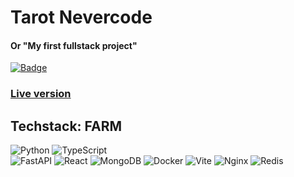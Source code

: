 # Tarot Nevercode
#### Or "My first fullstack project"

[![Badge](https://qjk58x0g1geu.runkit.sh)](https://git.io/gradientbadge)
### [Live version](https://tarot.nevercode.space/)

## Techstack: **FARM**
<img src="https://img.shields.io/badge/Python-14354C?style=for-the-badge&logo=python&logoColor=white"  alt="Python"/>
<img src="https://img.shields.io/badge/TypeScript-007ACC?style=for-the-badge&logo=typescript&logoColor=white"  alt="TypeScript"/>
<br>
<img src="https://img.shields.io/badge/fastapi-109989?style=for-the-badge&logo=FASTAPI&logoColor=white"  alt="FastAPI"/> 
<img src="https://img.shields.io/badge/React-20232A?style=for-the-badge&logo=react&logoColor=61DAFB"  alt="React"/>
<img src="https://img.shields.io/badge/MongoDB-4EA94B?style=for-the-badge&logo=mongodb&logoColor=white"  alt="MongoDB"/>
<img src="https://img.shields.io/badge/Docker-2CA5E0?style=for-the-badge&logo=docker&logoColor=white" alt="Docker">
<img src="https://img.shields.io/badge/Vite-B73BFE?style=for-the-badge&logo=vite&logoColor=FFD62E" alt="Vite">
<img src="https://img.shields.io/badge/Nginx-009639?style=for-the-badge&logo=nginx&logoColor=white" alt="Nginx">
<img src="https://img.shields.io/badge/redis-CC0000.svg?&style=for-the-badge&logo=redis&logoColor=white" alt="Redis">
